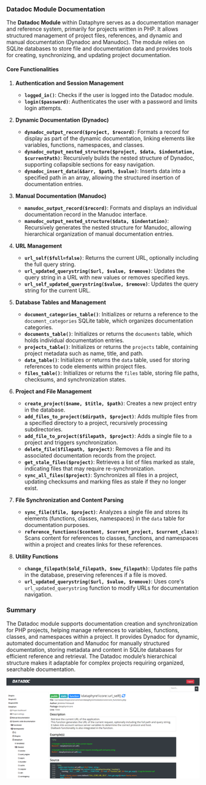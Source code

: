 ### Datadoc Module Documentation

The **Datadoc Module** within Dataphyre serves as a documentation manager and reference system, primarily for projects written in PHP. It allows structured management of project files, references, and dynamic and manual documentation (Dynadoc and Manudoc). The module relies on SQLite databases to store file and documentation data and provides tools for creating, synchronizing, and updating project documentation.

#### Core Functionalities

1. **Authentication and Session Management**
   - **`logged_in()`**: Checks if the user is logged into the Datadoc module.
   - **`login($password)`**: Authenticates the user with a password and limits login attempts.

2. **Dynamic Documentation (Dynadoc)**
   - **`dynadoc_output_record($project, $record)`**: Formats a record for display as part of the dynamic documentation, linking elements like variables, functions, namespaces, and classes.
   - **`dynadoc_output_nested_structure($project, $data, $indentation, $currentPath)`**: Recursively builds the nested structure of Dynadoc, supporting collapsible sections for easy navigation.
   - **`dynadoc_insert_data(&$arr, $path, $value)`**: Inserts data into a specified path in an array, allowing the structured insertion of documentation entries.

3. **Manual Documentation (Manudoc)**
   - **`manudoc_output_record($record)`**: Formats and displays an individual documentation record in the Manudoc interface.
   - **`manudoc_output_nested_structure($data, $indentation)`**: Recursively generates the nested structure for Manudoc, allowing hierarchical organization of manual documentation entries.

4. **URL Management**
   - **`url_self($full=false)`**: Returns the current URL, optionally including the full query string.
   - **`url_updated_querystring($url, $value, $remove)`**: Updates the query string in a URL with new values or removes specified keys.
   - **`url_self_updated_querystring($value, $remove)`**: Updates the query string for the current URL.

5. **Database Tables and Management**
   - **`document_categories_table()`**: Initializes or returns a reference to the `document_categories` SQLite table, which organizes documentation categories.
   - **`documents_table()`**: Initializes or returns the `documents` table, which holds individual documentation entries.
   - **`projects_table()`**: Initializes or returns the `projects` table, containing project metadata such as name, title, and path.
   - **`data_table()`**: Initializes or returns the `data` table, used for storing references to code elements within project files.
   - **`files_table()`**: Initializes or returns the `files` table, storing file paths, checksums, and synchronization states.

6. **Project and File Management**
   - **`create_project($name, $title, $path)`**: Creates a new project entry in the database.
   - **`add_files_to_project($dirpath, $project)`**: Adds multiple files from a specified directory to a project, recursively processing subdirectories.
   - **`add_file_to_project($filepath, $project)`**: Adds a single file to a project and triggers synchronization.
   - **`delete_file($filepath, $project)`**: Removes a file and its associated documentation records from the project.
   - **`get_stale_files($project)`**: Retrieves a list of files marked as stale, indicating files that may require re-synchronization.
   - **`sync_all_files($project)`**: Synchronizes all files in a project, updating checksums and marking files as stale if they no longer exist.

7. **File Synchronization and Content Parsing**
   - **`sync_file($file, $project)`**: Analyzes a single file and stores its elements (functions, classes, namespaces) in the `data` table for documentation purposes.
   - **`reference_functions($content, $current_project, $current_class)`**: Scans content for references to classes, functions, and namespaces within a project and creates links for these references.

8. **Utility Functions**
   - **`change_filepath($old_filepath, $new_filepath)`**: Updates file paths in the database, preserving references if a file is moved.
   - **`url_updated_querystring($url, $value, $remove)`**: Uses core's `url_updated_querystring` function to modify URLs for documentation navigation.

### Summary

The Datadoc module supports documentation creation and synchronization for PHP projects, helping manage references to variables, functions, classes, and namespaces within a project. It provides Dynadoc for dynamic, automated documentation and Manudoc for manually structured documentation, storing metadata and content in SQLite databases for efficient reference and retrieval. The Datadoc module’s hierarchical structure makes it adaptable for complex projects requiring organized, searchable documentation.

![Dataphyre Datadoc Function Documentation Example](Datadoc_Function_Example.png "Dataphyre Datadoc Function Documentation Example")